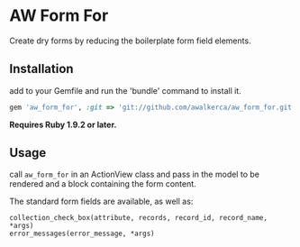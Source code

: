 # AW Form For

Create dry forms by reducing the boilerplate form field elements.


## Installation

add to your Gemfile and run the 'bundle' command to install it.

```ruby
gem 'aw_form_for', :git => 'git://github.com/awalkerca/aw_form_for.git'
```

**Requires Ruby 1.9.2 or later.**

## Usage

call `aw_form_for` in an ActionView class and pass in the model to be rendered and a block containing the form content.

The standard form fields are available, as well as:

```
collection_check_box(attribute, records, record_id, record_name, *args)
error_messages(error_message, *args)
```

